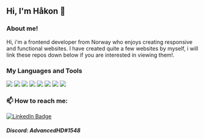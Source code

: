 ## Hi, I'm Håkon 👋

### About me!
Hi, i'm a frontend developer from Norway who enjoys creating responsive and functional websites. 
I have created quite a few websites by myself, i will link these repos down below if you are interested in viewing them!. 


### My Languages and Tools
<div id="badges"> 
  <a>
    <img src="https://img.shields.io/badge/HTML5-E34F26?style=for-the-badge&logo=html5&logoColor=white" />
  </a> 
  <a>
    <img src="	https://img.shields.io/badge/CSS3-1572B6?style=for-the-badge&logo=css3&logoColor=white" />
  </a> 
  <a>
    <img src="https://img.shields.io/badge/JavaScript-323330?style=for-the-badge&logo=javascript&logoColor=F7DF1E" />
  </a>
  <a>
    <img src="	https://img.shields.io/badge/Sass-CC6699?style=for-the-badge&logo=sass&logoColor=white" />
  </a>
  <a>
    <img src="https://img.shields.io/badge/TypeScript-007ACC?style=for-the-badge&logo=typescript&logoColor=white" />
  </a>    
  <a>
    <img src="https://img.shields.io/badge/React_Native-20232A?style=for-the-badge&logo=react&logoColor=61DAFB" />
  </a>
  <a>
    <img src="https://img.shields.io/badge/Bootstrap-563D7C?style=for-the-badge&logo=bootstrap&logoColor=white" />
  </a> 
  <a>
    <img src="https://img.shields.io/badge/styled--components-DB7093?style=for-the-badge&logo=styled-components&logoColor=white" />
  </a>
</div>



### 📫 How to reach me:

<div id="badges">
  <a href="https://www.linkedin.com/in/håkon-volden-019054b4/">
    <img src="https://img.shields.io/badge/LinkedIn-blue?style=for-the-badge&logo=linkedin&logoColor=white" alt="LinkedIn Badge"/>
  </a>
    <h5> Discord: AdvancedHD#1548</h5>
</div>


<!--
**Advancedhd/Advancedhd** is a ✨ _special_ ✨ repository because its `README.md` (this file) appears on your GitHub profile.

Here are some ideas to get you started:

- 🔭 I’m currently working on ...
- 🌱 I’m currently learning ...
- 👯 I’m looking to collaborate on ...
- 🤔 I’m looking for help with ...
- 💬 Ask me about ...
- 📫 How to reach me: ...
- 😄 Pronouns: ...
- ⚡ Fun fact: ...
-->
